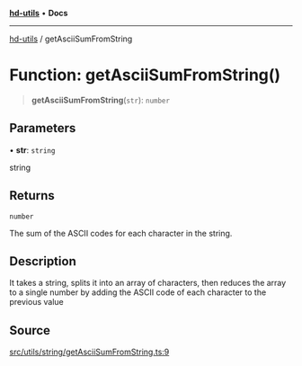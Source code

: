 [**hd-utils**](../README.md) • **Docs**

***

[hd-utils](../globals.md) / getAsciiSumFromString

# Function: getAsciiSumFromString()

> **getAsciiSumFromString**(`str`): `number`

## Parameters

• **str**: `string`

string

## Returns

`number`

The sum of the ASCII codes for each character in the string.

## Description

It takes a string, splits it into an array of characters, then reduces the array to a single number
by adding the ASCII code of each character to the previous value

## Source

[src/utils/string/getAsciiSumFromString.ts:9](https://github.com/AhmadHddad/h-utils/blob/f7bb9ae71f981ffef49079271b9540862594b7e6/src/utils/string/getAsciiSumFromString.ts#L9)
